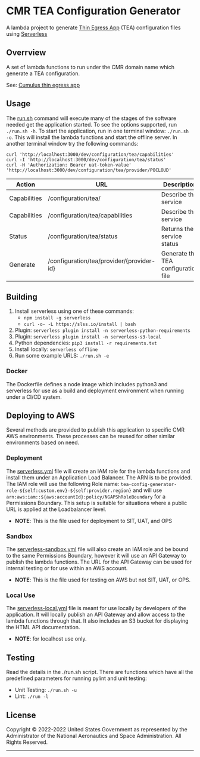 # CMR TEA Configuration Generator
A lambda project to generate [Thin Egress App][teacode] (TEA) configuration files using [Serverless][sls]

## Overrview
A set of lambda functions to run under the CMR domain name which generate a TEA configuration.

See: [Cumulus thin egress app][tea]

## Usage

The [run.sh](run.sh) command will execute many of the stages of the software needed
get the application started. To see the options supported, run `./run.sh -h`. To
start the application, run in one terminal window: `./run.sh -o`. This will install
the lambda functions and start the offline server. In another terminal window try
the following commands:

    curl 'http://localhost:3000/dev/configuration/tea/capabilities'
    curl -I 'http://localhost:3000/dev/configuration/tea/status'
    curl -H 'Authorization: Bearer uat-token-value' 'http://localhost:3000/dev/configuration/tea/provider/POCLOUD'

| Action       | URL                                       | Description |
| ------------ | ----------------------------------------- | ----------- |
| Capabilities | /configuration/tea/                       | Describe the service |
| Capabilities | /configuration/tea/capabilities           | Describe the service |
| Status       | /configuration/tea/status                 | Returns the service status |
| Generate     | /configuration/tea/provider/{provider-id} | Generate the TEA configuration file |

## Building

1. Install serverless using one of these commands:
    * `npm install -g serverless`
    * `curl -o- -L https://slss.io/install | bash`
2. Plugin: `serverless plugin install -n serverless-python-requirements`
3. Plugin: `serverless plugin install -n serverless-s3-local`
4. Python dependencies: `pip3 install -r requirements.txt`
5. Install locally: `serverless offline`
6. Run some example URLS: `./run.sh -e`

### Docker

The Dockerfile defines a node image which includes python3 and serverless for
use as a build and deployment environment when running under a CI/CD system.

## Deploying to AWS

Several methods are provided to publish this application to specific CMR AWS
environments. These processes can be reused for other similar environments based
on need.

### Deployment

The [serverless.yml](serverless.yml) file will create an IAM role for the lambda
functions and install them under an Application Load Balancer. The ARN is to be
provided. The IAM role will use the following Role name:
`tea-config-generator-role-${self:custom.env}-${self:provider.region}` and will
use `arn:aws:iam::${aws:accountId}:policy/NGAPShRoleBoundary` for a Permissions
Boundary. This setup is suitable for situations where a public URL is applied at
the Loadbalancer level. 

* **NOTE**: This is the file used for deployment to SIT, UAT, and OPS


### Sandbox
The [serverless-sandbox.yml](serverless-sandbox.yml) file will also create an IAM
role and be bound to the same Permissions Boundary, however it will use an API 
Gateway to publish the lambda functions. The URL for the API Gateway can be used
for internal testing or for use within an AWS account. 

* **NOTE**: This is the file used for testing on AWS but not SIT, UAT, or OPS.


### Local Use
The [serverless-local.yml](serverless-local.yml) file is meant for use locally by
developers of the application. It will locally publish an API Gateway and allow
access to the lambda functions through that. It also includes an S3 bucket for
displaying the HTML API documentation. 

* **NOTE**: for localhost use only.

## Testing
Read the details in the ./run.sh script. There are functions which have all the
predefined parameters for running pylint and unit testing:

* Unit Testing: `./run.sh -u`
* Lint: `./run -l`

## License
Copyright © 2022-2022 United States Government as represented by the Administrator
of the National Aeronautics and Space Administration. All Rights Reserved.

----

[tea]: https://nasa.github.io/cumulus/docs/deployment/thin_egress_app "Thin Egress App"
[teacode]: https://github.com/asfadmin/thin-egress-app "TEA @ Github"
[sls]: https://serverless.com "Serverless"